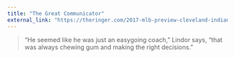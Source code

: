 ```yaml
---
title: "The Great Communicator"
external_link: "https://theringer.com/2017-mlb-preview-cleveland-indians-terry-francona-6cbdea235e14"
---
```

> “He seemed like he was just an easygoing coach,” Lindor says, “that was always chewing gum and making the right decisions.”

